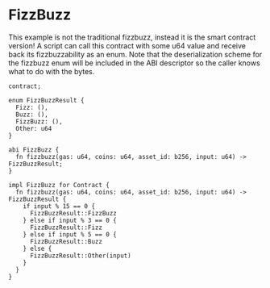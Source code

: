# FizzBuzz

This example is not the traditional fizzbuzz, instead it is the smart contract version! A script can call this contract with some u64 value
and receive back its fizzbuzzability as an enum. Note that the deserialization scheme for the fizzbuzz enum will be included in the ABI descriptor
so the caller knows what to do with the bytes.

```sway
contract;

enum FizzBuzzResult {
  Fizz: (),
  Buzz: (),
  FizzBuzz: (),
  Other: u64
}

abi FizzBuzz {
  fn fizzbuzz(gas: u64, coins: u64, asset_id: b256, input: u64) -> FizzBuzzResult;
}

impl FizzBuzz for Contract {
  fn fizzbuzz(gas: u64, coins: u64, asset_id: b256, input: u64) -> FizzBuzzResult {
    if input % 15 == 0 {
      FizzBuzzResult::FizzBuzz
    } else if input % 3 == 0 {
      FizzBuzzResult::Fizz
    } else if input % 5 == 0 {
      FizzBuzzResult::Buzz
    } else {
      FizzBuzzResult::Other(input)
    }
  }
}
```
